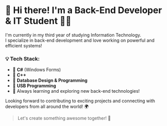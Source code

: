 # 👋 Hi there! I'm a Back-End Developer & IT Student 👨‍💻

I'm currently in my third year of studying Information Technology.  
I specialize in back-end development and love working on powerful and efficient systems!

### 💡 Tech Stack:
- 🔹 **C#** (Windows Forms)
- 🔹 **C++**
- 🔹 **Database Design & Programming**
- 🔹 **USB Programming**
- 🔹 Always learning and exploring new back-end technologies!

Looking forward to contributing to exciting projects and connecting with developers from all around the world! 🌍

> Let's create something awesome together! 🚀
